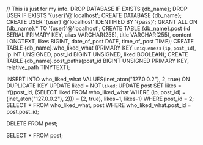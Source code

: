 // This is just for my info.
DROP DATABASE IF EXISTS {db_name};
DROP USER IF EXISTS '{user}'@'localhost';
CREATE DATABASE {db_name};
CREATE USER '{user}'@'localhost' IDENTIFIED BY '{pass}';
GRANT ALL ON {db_name}.* TO '{user}'@'localhost';
CREATE TABLE {db_name}.post (id SERIAL PRIMARY KEY, alias VARCHAR(255), title VARCHAR(255), content LONGTEXT, likes BIGINT, date_of_post DATE, time_of_post TIME);
CREATE TABLE {db_name}.who_liked_what (PRIMARY KEY `uniqueness` (`ip`, `post_id`), ip INT UNSIGNED, post_id BIGINT UNSIGNED, liked BOOLEAN);
CREATE TABLE {db_name}.post_paths(post_id BIGINT UNSIGNED PRIMARY KEY, relative_path TINYTEXT);

INSERT INTO who_liked_what VALUES(inet_aton("127.0.0.2"), 2, true) ON DUPLICATE KEY UPDATE liked = NOT`liked`;
UPDATE post SET likes = if((post_id, (SELECT liked FROM who_liked_what WHERE (ip, post_id) = (inet_aton("127.0.0.2"), 2))) = (2, true), likes+1, likes-1) WHERE post_id = 2;
SELECT * FROM who_liked_what, post WHERE who_liked_what.post_id = post.post_id;


DELETE FROM post;

SELECT * FROM post;